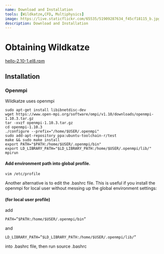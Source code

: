 ```yaml
---
name: Download and Installation
tools: [Wildkatze,CFD, Multiphysics]
image: https://live.staticflickr.com/65535/51909287634_f45cf18115_b.jpg
description: Download and Installation
---
```


# Obtaining Wildkatze
 
 

 
 [hello-2.10-1.el8.rpm]( https://github.com/FVUS/wildktaze/blob/main/release/y2022/WildkatzeCFD.zip)

## Installation

### Openmpi

Wildkatze uses openmpi

```
sudo apt-get install libibnetdisc-dev 
wget https://www.open-mpi.org/software/ompi/v1.10/downloads/openmpi-1.10.3.tar.gz 
tar -xvzf openmpi-1.10.3.tar.gz 
cd openmpi-1.10.3 
./configure --prefix="/home/$USER/.openmpi" 
sudo add-apt-repository ppa:ubuntu-toolchain-r/test 
make && sudo make install 
export PATH="$PATH:/home/$USER/.openmpi/bin" 
export LD_LIBRARY_PATH="$LD_LIBRARY_PATH:/home/$USER/.openmpi/lib/" 
mpirun 

```

#### Add environment path into global profile. 
```
vim /etc/profile 
```

Another alternative is to edit the .bashrc file. This is useful if you install the openmpi for local user without messing up the global environment settings: 

#### (for local user profile) 

add 
```
PATH=”$PATH:/home/$USER/.openmpi/bin” 
```
and 
```
LD_LIBRARY_PATH=”$LD_LIBRARY_PATH:/home/$USER/.openmpi/lib/” 
```

into .bashrc file, then run source .bashrc 
 

 
